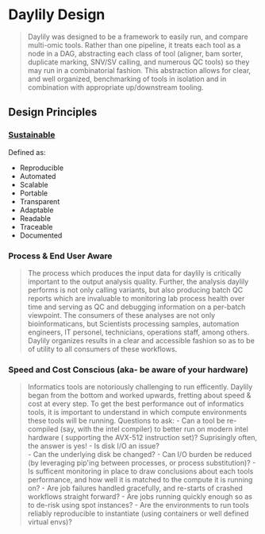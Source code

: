# Daylily Design

  > Daylily was designed to be a framework to easily run, and compare multi-omic tools. Rather than one pipeline, it treats each tool as a node in a DAG, abstracting each class of tool (aligner, bam sorter, duplicate marking, SNV/SV calling, and numerous QC tools) so they may run in a combinatorial fashion. This abstraction allows for clear, and well organized, benchmarking of tools in isolation and in combination with appropriate up/downstream tooling.

## Design Principles

### [Sustainable](https://f1000research.com/articles/10-33/v2)
Defined as:
  - Reproducible
  - Automated
  - Scalable
  - Portable
  - Transparent
  - Adaptable
  - Readable
  - Traceable
  - Documented
  
### Process & End User Aware
  > The process which produces the input data for daylily is critically important to the output analysis quality. Further, the analysis daylily performs is not only calling variants, but also producing batch QC reports which are invaluable to monitoring lab process health over time and serving as QC and debugging information on a per-batch viewpoint.  The consumers of these analyses are not only bioinformaticans, but Scientists processing samples, automation engineers, IT personel, technicians, operations staff, among others.  Daylily organizes results in a clear and accessible fashion so as to be of utility to all consumers of these workflows.
  
### Speed and Cost Conscious (aka- be aware of your hardware)
  > Informatics tools are notoriously challenging to run efficently. Daylily began from the bottom and worked upwards, fretting about speed & cost at every step. To get the best performance out of informatics tools, it is important to understand in which compute environments these tools will be running. Questions to ask:
    - Can a tool be re-compiled (say, with the intel compiler) to better run on modern intel hardware ( supporting the AVX-512 instruction set)? Suprisingly often, the answer is yes!
    - Is disk I/O an issue?  
      - Can the underlying disk be changed? 
      - Can I/O burden be reduced (by leveraging pip'ing between processes, or process substitution)?
    - Is sufficent monitoring in place to draw conclusions about each tools performance, and how well it is matched to the compute it is running on?
    - Are job failures handled gracefully, and re-starts of crashed workflows straight forward?
      - Are jobs running quickly enough so as to de-risk using spot instances? 
    - Are the environments to run tools reliably reproducible to instantiate (using containers or well defined virtual envs)?
